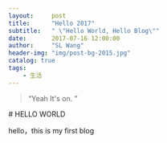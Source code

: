 ```yaml
---
layout:     post
title:      "Hello 2017"
subtitle:   " \"Hello World, Hello Blog\""
date:       2017-07-16 12:00:00
author:     "SL Wang"
header-img: "img/post-bg-2015.jpg"
catalog: true
tags:
    - 生活
---
```


> “Yeah It's on. ”

﻿# HELLO WORLD



hello，this is my first blog


